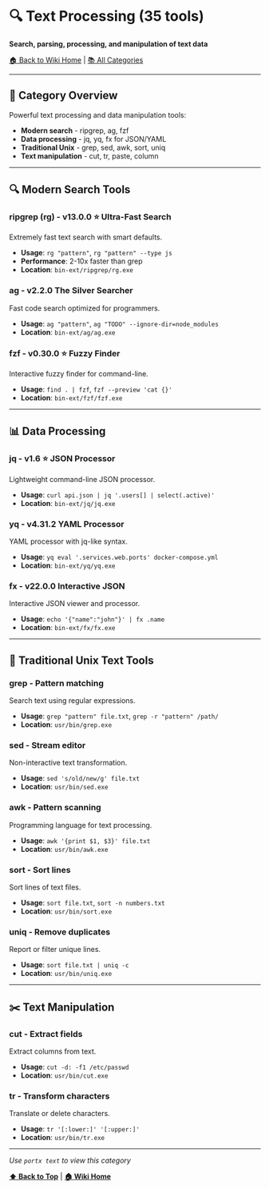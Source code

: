 # 🔍 Text Processing (35 tools)
**Search, parsing, processing, and manipulation of text data**

[🏠 Back to Wiki Home](../index.md) | [📚 All Categories](../index.md#-tool-categories)

---

## 🚀 Category Overview

Powerful text processing and data manipulation tools:
- **Modern search** - ripgrep, ag, fzf
- **Data processing** - jq, yq, fx for JSON/YAML
- **Traditional Unix** - grep, sed, awk, sort, uniq
- **Text manipulation** - cut, tr, paste, column

---

## 🔍 Modern Search Tools

### **ripgrep (rg)** - v13.0.0 ⭐ **Ultra-Fast Search**
Extremely fast text search with smart defaults.
- **Usage**: `rg "pattern"`, `rg "pattern" --type js`
- **Performance**: 2-10x faster than grep
- **Location**: `bin-ext/ripgrep/rg.exe`

### **ag** - v2.2.0 The Silver Searcher
Fast code search optimized for programmers.
- **Usage**: `ag "pattern"`, `ag "TODO" --ignore-dir=node_modules`
- **Location**: `bin-ext/ag/ag.exe`

### **fzf** - v0.30.0 ⭐ **Fuzzy Finder**
Interactive fuzzy finder for command-line.
- **Usage**: `find . | fzf`, `fzf --preview 'cat {}'`
- **Location**: `bin-ext/fzf/fzf.exe`

---

## 📊 Data Processing

### **jq** - v1.6 ⭐ **JSON Processor**
Lightweight command-line JSON processor.
- **Usage**: `curl api.json | jq '.users[] | select(.active)'`
- **Location**: `bin-ext/jq/jq.exe`

### **yq** - v4.31.2 YAML Processor
YAML processor with jq-like syntax.
- **Usage**: `yq eval '.services.web.ports' docker-compose.yml`
- **Location**: `bin-ext/yq/yq.exe`

### **fx** - v22.0.0 Interactive JSON
Interactive JSON viewer and processor.
- **Usage**: `echo '{"name":"john"}' | fx .name`
- **Location**: `bin-ext/fx/fx.exe`

---

## 🔧 Traditional Unix Text Tools

### **grep** - Pattern matching
Search text using regular expressions.
- **Usage**: `grep "pattern" file.txt`, `grep -r "pattern" /path/`
- **Location**: `usr/bin/grep.exe`

### **sed** - Stream editor
Non-interactive text transformation.
- **Usage**: `sed 's/old/new/g' file.txt`
- **Location**: `usr/bin/sed.exe`

### **awk** - Pattern scanning
Programming language for text processing.
- **Usage**: `awk '{print $1, $3}' file.txt`
- **Location**: `usr/bin/awk.exe`

### **sort** - Sort lines
Sort lines of text files.
- **Usage**: `sort file.txt`, `sort -n numbers.txt`
- **Location**: `usr/bin/sort.exe`

### **uniq** - Remove duplicates
Report or filter unique lines.
- **Usage**: `sort file.txt | uniq -c`
- **Location**: `usr/bin/uniq.exe`

---

## ✂️ Text Manipulation

### **cut** - Extract fields
Extract columns from text.
- **Usage**: `cut -d: -f1 /etc/passwd`
- **Location**: `usr/bin/cut.exe`

### **tr** - Transform characters
Translate or delete characters.
- **Usage**: `tr '[:lower:]' '[:upper:]'`
- **Location**: `usr/bin/tr.exe`

---

*Use `portx text` to view this category*

**[⬆️ Back to Top](#-text-processing-35-tools)** | **[🏠 Wiki Home](../index.md)**